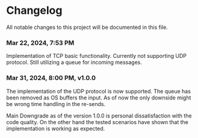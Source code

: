 # Changelog

All notable changes to this project will be documented in this file.

### Mar 22, 2024, 7:53 PM 
Implementation of TCP basic functionality. Currently not supporting UDP protocol.
Still utilizing a queue for incoming messages.

### Mar 31, 2024, 8:00 PM, v1.0.0
The implementation of the UDP protocol is now supported. The queue has been removed as OS buffers the input.
As of now the only downside might be wrong time handling in the re-sends.

Main Downgrade as of the version 1.0.0 is personal dissatisfaction with the code quality.
On the other hand the tested scenarios have shown that the implementation is working as expected.